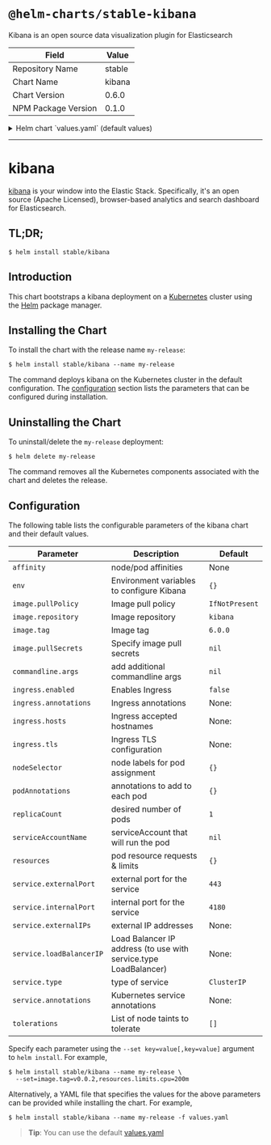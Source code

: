# `@helm-charts/stable-kibana`

Kibana is an open source data visualization plugin for Elasticsearch

| Field               | Value  |
| ------------------- | ------ |
| Repository Name     | stable |
| Chart Name          | kibana |
| Chart Version       | 0.6.0  |
| NPM Package Version | 0.1.0  |

<details>

<summary>Helm chart `values.yaml` (default values)</summary>

```yaml
image:
  repository: 'docker.elastic.co/kibana/kibana-oss'
  tag: '6.0.0'
  pullPolicy: 'IfNotPresent'

commandline:
  args:

env:
  # All Kibana configuration options are adjustable via env vars.
  # To adjust a config option to an env var uppercase + replace `.` with `_`
  # Ref: https://www.elastic.co/guide/en/kibana/current/settings.html
  #
  # ELASTICSEARCH_URL: http://elasticsearch-client:9200
  # SERVER_PORT: 5601
  # LOGGING_VERBOSE: "true"
  # SERVER_DEFAULTROUTE: "/app/kibana"

service:
  type: ClusterIP
  externalPort: 443
  internalPort: 5601
  ## External IP addresses of service
  ## Default: nil
  ##
  # externalIPs:
  # - 192.168.0.1
  #
  ## LoadBalancer IP if service.type is LoadBalancer
  ## Default: nil
  ##
  # loadBalancerIP: 10.2.2.2
  annotations:
    # Annotation example: setup ssl with aws cert when service.type is LoadBalancer
    # service.beta.kubernetes.io/aws-load-balancer-ssl-cert: arn:aws:acm:us-east-1:EXAMPLE_CERT

ingress:
  enabled: false
  # hosts:
  # - chart-example.local
  # annotations:
  #   kubernetes.io/ingress.class: nginx
  #   kubernetes.io/tls-acme: "true"
  # tls:
  # - secretName: chart-example-tls
  #   hosts:
  #     - chart-example.local

# service account that will run the pod. Leave commented to use the default service account.
# serviceAccountName: kibana

resources:
  {}
  # limits:
  #   cpu: 100m
  #   memory: 300Mi
  # requests:
  #   cpu: 100m
  #   memory: 300Mi

# Affinity for pod assignment
# Ref: https://kubernetes.io/docs/concepts/configuration/assign-pod-node/#affinity-and-anti-affinity
# affinity: {}

# Tolerations for pod assignment
# Ref: https://kubernetes.io/docs/concepts/configuration/taint-and-toleration/
tolerations: []

# Node labels for pod assignment
# Ref: https://kubernetes.io/docs/user-guide/node-selection/
nodeSelector: {}

podAnnotations: {}
replicaCount: 1
```

</details>

---

# kibana

[kibana](https://github.com/elastic/kibana) is your window into the Elastic Stack. Specifically, it's an open source (Apache Licensed), browser-based analytics and search dashboard for Elasticsearch.

## TL;DR;

```console
$ helm install stable/kibana
```

## Introduction

This chart bootstraps a kibana deployment on a [Kubernetes](http://kubernetes.io) cluster using the [Helm](https://helm.sh) package manager.

## Installing the Chart

To install the chart with the release name `my-release`:

```console
$ helm install stable/kibana --name my-release
```

The command deploys kibana on the Kubernetes cluster in the default configuration. The [configuration](#configuration) section lists the parameters that can be configured during installation.

## Uninstalling the Chart

To uninstall/delete the `my-release` deployment:

```console
$ helm delete my-release
```

The command removes all the Kubernetes components associated with the chart and deletes the release.

## Configuration

The following table lists the configurable parameters of the kibana chart and their default values.

| Parameter                | Description                                                      | Default        |
| ------------------------ | ---------------------------------------------------------------- | -------------- |
| `affinity`               | node/pod affinities                                              | None           |
| `env`                    | Environment variables to configure Kibana                        | `{}`           |
| `image.pullPolicy`       | Image pull policy                                                | `IfNotPresent` |
| `image.repository`       | Image repository                                                 | `kibana`       |
| `image.tag`              | Image tag                                                        | `6.0.0`        |
| `image.pullSecrets`      | Specify image pull secrets                                       | `nil`          |
| `commandline.args`       | add additional commandline args                                  | `nil`          |
| `ingress.enabled`        | Enables Ingress                                                  | `false`        |
| `ingress.annotations`    | Ingress annotations                                              | None:          |
| `ingress.hosts`          | Ingress accepted hostnames                                       | None:          |
| `ingress.tls`            | Ingress TLS configuration                                        | None:          |
| `nodeSelector`           | node labels for pod assignment                                   | `{}`           |
| `podAnnotations`         | annotations to add to each pod                                   | `{}`           |
| `replicaCount`           | desired number of pods                                           | `1`            |
| `serviceAccountName`     | serviceAccount that will run the pod                             | `nil`          |
| `resources`              | pod resource requests & limits                                   | `{}`           |
| `service.externalPort`   | external port for the service                                    | `443`          |
| `service.internalPort`   | internal port for the service                                    | `4180`         |
| `service.externalIPs`    | external IP addresses                                            | None:          |
| `service.loadBalancerIP` | Load Balancer IP address (to use with service.type LoadBalancer) | None:          |
| `service.type`           | type of service                                                  | `ClusterIP`    |
| `service.annotations`    | Kubernetes service annotations                                   | None:          |
| `tolerations`            | List of node taints to tolerate                                  | `[]`           |

Specify each parameter using the `--set key=value[,key=value]` argument to `helm install`. For example,

```console
$ helm install stable/kibana --name my-release \
  --set=image.tag=v0.0.2,resources.limits.cpu=200m
```

Alternatively, a YAML file that specifies the values for the above parameters can be provided while installing the chart. For example,

```console
$ helm install stable/kibana --name my-release -f values.yaml
```

> **Tip**: You can use the default [values.yaml](values.yaml)

